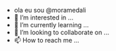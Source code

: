 - ola eu sou @moramedali
- 👀 I’m interested in ...
- 🌱 I’m currently learning ...
- 💞️ I’m looking to collaborate on ...
- 📫 How to reach me ...



